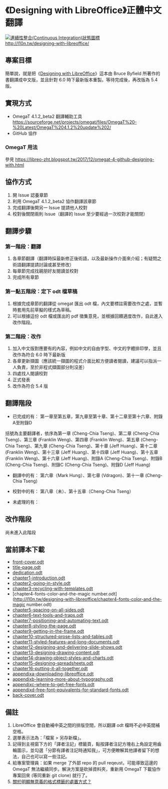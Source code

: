 # 《Designing with LibreOffice》正體中文翻譯
[![連續性整合(Continuous Integration)狀態圖標](https://travis-ci.org/l10n-tw/designing-with-libreoffice.svg?branch=master)](https://travis-ci.org/l10n-tw/designing-with-libreoffice)  
<http://l10n.tw/designing-with-libreoffice/>

## 專案目標
簡單說，就是把《[Designing with LibreOffice](http://designingwithlibreoffice.com/)》這本由 Bruce Byfield 所著作的書翻譯成中文版，並且針對 6.0 時下最新版本重製。等待完成後，再改版為 5.4 版。

## 實現方式
* OmegaT 4.1.2_beta2 翻譯輔助工具 https://sourceforge.net/projects/omegat/files/OmegaT%20-%20Latest/OmegaT%204.1.2%20update%202/
* GitHub 協作

### OmegaT 用法
參見 <https://libreo-zht.blogspot.tw/2017/12/omegat-4-github-designing-with.html>

## 協作方式
1. 開 Issue 認養章節
2. 利用 OmegaT 4.1.2_beta2 協作翻譯該章節
3. 完成翻譯後開另一 Issue 提請他人校對
4. 校對後關閉兩則 Issue（翻譯的 Issue 至少要經過一次校對才能關閉）

## 翻譯步驟
### 第一階段：翻譯
1. 各章節翻譯（翻譯時採最新修正後術語，以及最新操作介面來介紹；有疑問之術語翻譯提請討論或甚至修改）
2. 每章節完成找親朋好友閱讀並校對
3. 完成所有章節

### 第一點五階段：定下 odt 檔草稿
1. 根據完成章節的翻譯從 omegat 匯出 odt 檔，內文要標註需要改作之處，並暫時套用先前草擬的樣式為草稿。
2. 可以根據這份 odt 檔或匯出的 pdf 徵集意見，並根據回饋適度改作，自此進入改作階段。

### 第二階段：改作
1. 加入中文版對應要有的內容，例如中文的自由字型、中文的字體排印學，並且改作為符合 6.0 時下最新版
2. 各章更新擷圖（應該統一擷圖的程式介面比較方便讀者閱讀，建議可以指派一人負責，至於非程式擷圖部分則沒差）
3. 四處找人閱讀校對
4. 正式發表
5. 改作為符合 5.4 版

## 翻譯階段
* 已完成的有：
第一章至第五章，第九章至第十章、第十二章至第十六章、附錄A至附錄D

括號為主要翻譯者，依序為第一章 (Cheng-Chia Tseng)、第二章 (Cheng-Chia Tseng)、第三章 (Franklin Weng)、第四章 (Franklin Weng)、第五章 (Cheng-Chia Tseng)、第九章 (Cheng-Chia Tseng)、第十章 (Jeff Huang)、第十二章 (Franklin Weng)、第十三章 (Jeff Huang)、第十四章 (Jeff Huang)、第十五章 (Franklin Weng)、第十六章 (Jeff Huang)、附錄A (Cheng-Chia Tseng)、附錄B (Cheng-Chia Tseng)、附錄C (Cheng-Chia Tseng)、附錄D (Jeff Huang)

* 翻譯中的有：
第六章（Mark Hung）、第七章 (Vdragon)、第十一章 (Cheng-Chia Tseng)

* 校對中的有：
第八章（未）、第十五章（Cheng-Chia Tseng）

* 未處理的有：

## 改作階段
尚未進入此階段

## 當前譯本下載
* [front-cover.odt](http://l10n.tw/designing-with-libreoffice/front-cover.odt)
* [title-page.odt](http://l10n.tw/designing-with-libreoffice/title-page.odt)
* [dedication.odt](http://l10n.tw/designing-with-libreoffice/dedication.odt)
* [chapter1-introduction.odt](http://l10n.tw/designing-with-libreoffice/chapter1-introduction.odt)
* [chapter2-going-in-style.odt](http://l10n.tw/designing-with-libreoffice/chapter2-going-in-style.odt)
* [chapter3-recycling-with-templates.odt](http://l10n.tw/designing-with-libreoffice/chapter3-recycling-with-templates.odt)
* [chapter4-fonts-color-and-the-magic number.odt](http://l10n.tw/designing-with-libreoffice/chapter4-fonts-color-and-the-magic number.odt)
* [chapter5-spacing-on-all-sides.odt](http://l10n.tw/designing-with-libreoffice/chapter5-spacing-on-all-sides.odt)
* [chapter6-text-tools-and-traps.odt](http://l10n.tw/designing-with-libreoffice/chapter6-text-tools-and-traps.odt)
* [chapter7-positioning-and-automating-text.odt](http://l10n.tw/designing-with-libreoffice/chapter7-positioning-and-automating-text.odt)
* [chapter8-styling-the-page.odt](http://l10n.tw/designing-with-libreoffice/chapter8-styling-the-page.odt)
* [chapter9-getting-in-the-frame.odt](http://l10n.tw/designing-with-libreoffice/chapter9-getting-in-the-frame.odt)
* [chapter10-structured-prose-lists-and-tables.odt](http://l10n.tw/designing-with-libreoffice/chapter10-structured-prose-lists-and-tables.odt)
* [chapter11-styled-features-and-long-documents.odt](http://l10n.tw/designing-with-libreoffice/chapter11-styled-features-and-long-documents.odt)
* [chapter12-designing-and-delivering-slide-shows.odt](http://l10n.tw/designing-with-libreoffice/chapter12-designing-and-delivering-slide-shows.odt)
* [chapter13-designing-drawing-content.odt](http://l10n.tw/designing-with-libreoffice/chapter13-designing-drawing-content.odt)
* [chapter14-drawing-object-styles-and-charts.odt](http://l10n.tw/designing-with-libreoffice/chapter14-drawing-object-styles-and-charts.odt)
* [chapter15-designing-spreadsheets.odt](http://l10n.tw/designing-with-libreoffice/chapter15-designing-spreadsheets.odt)
* [chapter16-putting-it-all-together.odt](http://l10n.tw/designing-with-libreoffice/chapter16-putting-it-all-together.odt)
* [appendixa-downloading-libreoffice.odt](http://l10n.tw/designing-with-libreoffice/appendixa-downloading-libreoffice.odt)
* [appendixb-learning-more-about-typography.odt](http://l10n.tw/designing-with-libreoffice/appendixb-learning-more-about-typography.odt)
* [appendixc-where-to-get-free-fonts.odt](http://l10n.tw/designing-with-libreoffice/appendixc-where-to-get-free-fonts.odt)
* [appendixd-free-font-equivalents-for-standard-fonts.odt](http://l10n.tw/designing-with-libreoffice/appendixd-free-font-equivalents-for-standard-fonts.odt)
* [back-cover.odt](http://l10n.tw/designing-with-libreoffice/back-cover.odt)

## 備註
1. LibreOffice 會自動補中英之間的排版空間，所以翻譯 odt 檔時不必中英間補空格。
2. 選單表示法為：「檔案 > 另存新檔」。
3. 記得到主視窗下方的「譯者注記」標籤頁，點按譯者注記方塊右上角設定用齒輪圖示，並勾選「分節有譯者注記時通知我」，可方便瞭解其他譯者留下的想法，自己也可以寫一些注記。
4. 給專案管理員：如果 merge 了外部 repo 的 pull reqeust，可能導致這邊的 OmegaT 無法繼續同步。解決方案是砍掉資料夾，重新用 OmegaT 下載協作專案回來 (等同重新 git clone) 就行了。
5. [關於明顯無意義的格式標籤的處置方式？](https://github.com/l10n-tw/designing-with-libreoffice/issues/18)
